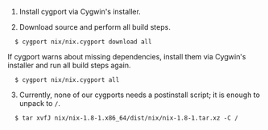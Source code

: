 1. Install cygport via Cygwin's installer.

2. Download source and perform all build steps.

  ```
    $ cygport nix/nix.cygport download all
  ```

  If cygport warns about missing dependencies, install them via Cygwin's installer and run all build steps again.

  ```
    $ cygport nix/nix.cygport all
  ```

3. Currently, none of our cygports needs a postinstall script; it is enough to unpack to ``/``.

  ```
    $ tar xvfJ nix/nix-1.8-1.x86_64/dist/nix/nix-1.8-1.tar.xz -C /
  ```

